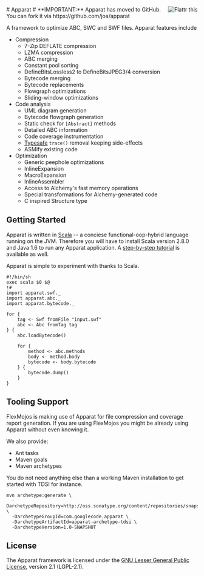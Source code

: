 <a href='http://flattr.com/thing/7177/Apparat'>
<img src='http://api.flattr.com/button/button-static-50x60.png' align='right' border='0' title='Flattr this' /></a>
# Apparat #
**IMPORTANT:** Apparat has moved to GitHub. You can fork it via https://github.com/joa/apparat

A framework to optimize ABC, SWC and SWF files.
Apparat features include
  * Compression
    * 7-Zip DEFLATE compression
    * LZMA compression
    * ABC merging
    * Constant pool sorting
    * DefineBitsLossless2 to DefineBitsJPEG3/4 conversion
    * Bytecode merging
    * Bytecode replacements
    * Flowgraph optimizations
    * Sliding-window optimizations
  * Code analysis
    * UML diagram generation
    * Bytecode flowgraph generation
    * Static check for `[Abstract]` methods
    * Detailed ABC information
    * Code coverage instrumentation
    * [Typesafe](http://stopcoding.wordpress.com/2010/04/21/how-omit-trace-statements-works-or-does-not/) `trace()` removal keeping side-effects
    * ASMify existing code
  * Optimization
    * Generic peephole optimizations
    * InlineExpansion
    * MacroExpansion
    * InlineAssembler
    * Access to Alchemy's fast memory operations
    * Special transformations for Alchemy-generated code
    * C inspired Structure type

## Getting Started ##
Apparat is written in [Scala](http://www.scala-lang.org/) -- a conciese functional-oop-hybrid language running on the JVM. Therefore you will have to install Scala version 2.8.0 and Java 1.6 to run any Apparat application.
A [step-by-step tutorial](http://webdevotion.be/blog/2010/06/02/how-to-get-up-and-running-with-apparat/) is available as well.

Apparat is simple to experiment with thanks to Scala.

```
#!/bin/sh
exec scala $0 $@
!#
import apparat.swf._
import apparat.abc._
import apparat.bytecode._

for {
	tag <- Swf fromFile "input.swf"
	abc <- Abc fromTag tag
} {
	abc.loadBytecode()

	for {
		method <- abc.methods
		body <- method.body
		bytecode <- body.bytecode
	} {
		bytecode.dump()
	}
}
```

## Tooling Support ##
FlexMojos is making use of Apparat for file compression and coverage report generation. If you are using FlexMojos you might be already using Apparat without even knowing it.

We also provide:
  * Ant tasks
  * Maven goals
  * Maven archetypes

You do not need anything else than a working Maven installation to get started with TDSI for instance.

```
mvn archetype:generate \
  -DarchetypeRepository=http://oss.sonatype.org/content/repositories/snapshots \
  -DarchetypeGroupId=com.googlecode.apparat \
  -DarchetypeArtifactId=apparat-archetype-tdsi \
  -DarchetypeVersion=1.0-SNAPSHOT
```

## License ##
The Apparat framework is licensed under the [GNU Lesser General Public License](http://www.gnu.org/licenses/lgpl-2.1.html), version 2.1 (LGPL-2.1).